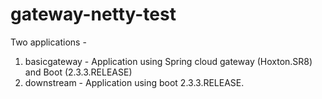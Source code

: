 # gateway-netty-test
Two applications - 
1. basicgateway - Application using Spring cloud gateway (Hoxton.SR8) and Boot (2.3.3.RELEASE)
2. downstream - Application using boot 2.3.3.RELEASE.
